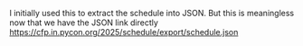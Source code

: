 I initially used this to extract the schedule into JSON. But this is meaningless now that we have the JSON link directly https://cfp.in.pycon.org/2025/schedule/export/schedule.json
